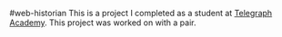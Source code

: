 #web-historian
This is a project I completed as a student at [Telegraph Academy](http://telegraphacademy.com). This project was worked on with a pair.